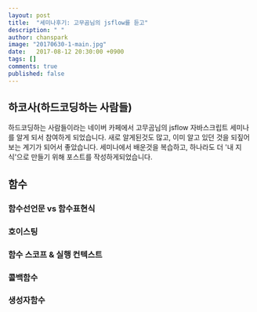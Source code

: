 ```yaml
---
layout: post
title:  "세미나후기: 고무곰님의 jsflow를 듣고"
description: " "
author: chanspark
image: "20170630-1-main.jpg"
date:   2017-08-12 20:30:00 +0900
tags: []
comments: true
published: false
---
```


## 하코사(하드코딩하는 사람들)
하드코딩하는 사람들이라는 네이버 카페에서 고무곰님의 jsflow 자바스크립트 세미나를 알게 되서 참여하게 되었습니다. 새로 알게된것도 많고, 이미 알고 있던 것을 되짚어보는 계기가 되어서 좋았습니다.
세미나에서 배운것을 복습하고, 하나라도 더 '내 지식'으로 만들기 위해 포스트를 작성하게되었습니다.

## 함수


### 함수선언문 vs 함수표현식
### 호이스팅
### 함수 스코프 & 실행 컨텍스트
### 콜백함수
### 생성자함수